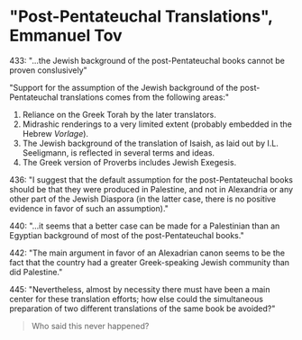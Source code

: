 # "Post-Pentateuchal Translations", Emmanuel Tov

433: "...the Jewish background of the post-Pentateuchal books cannot be proven conslusively"

"Support for the assumption of the Jewish background of the post-Pentateuchal translations comes from the following areas:"
1) Reliance on the Greek Torah by the later translators.
2) Midrashic renderings to a very limited extent (probably embedded in the Hebrew _Vorlage_).
3) The Jewish background of the translation of Isaish, as laid out by I.L. Seeligmann, is reflected in several terms and ideas.
4) The Greek version of Proverbs includes Jewish Exegesis.

436: "I suggest that the default assumption for the post-Pentateuchal books should be that they were produced in Palestine, and not in Alexandria or any other part of the Jewish Diaspora (in the latter case, there is no positive evidence in favor of such an assumption)."

440: "...it seems that a better case can be made for a Palestinian than an Egyptian background of most of the post-Pentateuchal books."

442: "The main argument in favor of an Alexadrian canon seems to be the fact that the country had a greater Greek-speaking Jewish community than did Palestine."

445: "Nevertheless, almost by necessity there must have been a main center for these translation efforts; how else could the simultaneous preparation of two different translations of the same book be avoided?"
> Who said this never happened?
